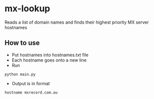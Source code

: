 # mx-lookup
Reads a list of domain names and finds their highest priority MX server hostnames

## How to use
- Put hostnames into hostnames.txt file
- Each hostname goes onto a new line
- Run
```
python main.py
```
- Output is in format
```
hostname mxrecord.com.au
```


